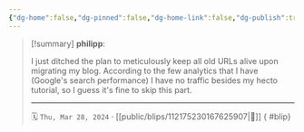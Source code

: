 ```yaml
---
{"dg-home":false,"dg-pinned":false,"dg-home-link":false,"dg-publish":true,"type":"blip","disabled rules":["yaml-title","yaml-title-alias","file-name-heading"],"title":"philipp on mastodon @ 2024-03-28","created-date":"2024-03-28T20:36:15","id":112175230167625900,"updated-date":"2025-05-02T08:50:44","dg-path":"blips/112175230167625907.md","permalink":"/blips/112175230167625907/","dgPassFrontmatter":true,"created":"2024-03-28T20:36:15","updated":"2025-05-02T08:50:44"}
---
```


> [!summary] **philipp**:
>
> I just ditched the plan to meticulously keep all old URLs alive upon migrating my blog. According to the few analytics that I have (Google's search performance) I have no traffic besides my hecto tutorial, so I guess it's fine to skip this part.
> - - -
>
> 🗓️ `Thu, Mar 28, 2024` · [[public/blips/112175230167625907\|🔗]]
{ #blip}

